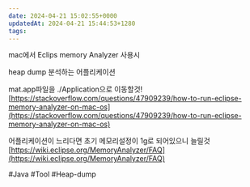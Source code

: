 ```yaml
---
date: 2024-04-21 15:02:55+0000
updatedAt: 2024-04-21 15:44:53+1280
tags: 
---
```

mac에서 Eclips memory Analyzer 사용시

heap dump 분석하는 어플리케이션

mat.app파일을 ./Application으로 이동할것!  
[https://stackoverflow.com/questions/47909239/how-to-run-eclipse-memory-analyzer-on-mac-os](https://stackoverflow.com/questions/47909239/how-to-run-eclipse-memory-analyzer-on-mac-os)

어플리케이션이 느리다면 초기 메모리설정이 1g로 되어있으니 늘릴것  
[https://wiki.eclipse.org/MemoryAnalyzer/FAQ](https://wiki.eclipse.org/MemoryAnalyzer/FAQ)

#Java 
#Tool 
#Heap-dump 